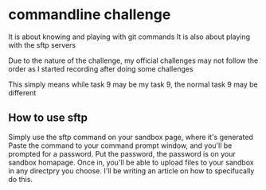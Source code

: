 # commandline challenge
It is about knowing and playing with git commands
It is also about playing with the sftp servers

Due to the nature of the challenge, my official challenges may not follow the order as I started recording after doing some challenges

This simply means while task 9 may be my task 9, the normal task 9 may be different
## How to use sftp
Simply use the sftp command on your sandbox page, where it's generated
Paste the command to your command prompt window, and you'll be prompted for a password.
Put the password, the password is on your sandbox homapage.
Once in, you'll be able to upload files to your sandbox in any directpry you choose.
I'll be writing an article on how to specifucally do this.
